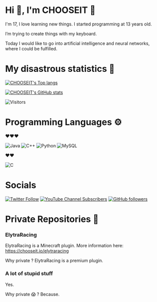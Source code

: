 #  Hi 👋, I'm CHOOSEIT 🐸 

I'm 17, I love learning new things. I started programming at 13 years old.

I’m trying to create things with my keyboard.

Today I would like to go into artificial intelligence and neural networks, where I could be fulfilled.

 # My disastrous statistics 👀


[![CHOOSEIT's Top langs](https://github-readme-stats.vercel.app/api/top-langs/?username=CHOOSEIT&theme=dark&count_private=true&hide_border=true)](https://github.com/anuraghazra/github-readme-stats)

[![CHOOSEIT's GitHub stats](https://github-readme-stats.vercel.app/api?username=CHOOSEIT&count_private=true&theme=dark&show_icons=true&hide_border=true)](https://github.com/anuraghazra/github-readme-stats)

![Visitors](https://komarev.com/ghpvc/?username=CHOOSEIT&label=Visitors)

# Programming Languages ⚙️

❤❤❤    

![Java](https://img.shields.io/badge/Java-ED8B00?style=for-the-badge&logo=java&logoColor=white)  ![C++](https://img.shields.io/badge/C%2B%2B-00599C?style=for-the-badge&logo=c%2B%2B&logoColor=white) ![Python](https://img.shields.io/badge/Python-14354C?style=for-the-badge&logo=python&logoColor=white) ![MySQL](https://img.shields.io/badge/MySQL-00000F?style=for-the-badge&logo=mysql&logoColor=white)

❤❤   

![C](https://img.shields.io/badge/C-00599C?style=for-the-badge&logo=c&logoColor=white) 

# Socials

[![Twitter Follow](https://img.shields.io/badge/Twitter-1DA1F2?style=for-the-badge&logo=twitter&logoColor=white)](https://chooseit.io/twitter) [![YouTube Channel Subscribers](https://img.shields.io/badge/YouTube-FF0000?style=for-the-badge&logo=youtube&logoColor=white)](https://chooseit.io/youtube) [![GitHub followers](https://img.shields.io/badge/GitHub-100000?style=for-the-badge&logo=github&logoColor=whitee)](https://chooseit.io/github)

# Private Repositories 🧐
### ElytraRacing
ElytraRacing is a Minecraft plugin. More information here: https://chooseit.io/elytraracing

Why private ? ElytraRacing is a premium plugin.

### A lot of stupid stuff
Yes.

Why private 😱 ? Because. 

